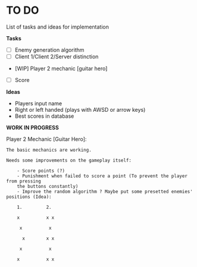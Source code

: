 # TO DO
List of tasks and ideas for implementation

**Tasks**
- [ ] Enemy generation algorithm
- [ ] Client 1/Client 2/Server distinction
- [WIP] Player 2 mechanic [guitar hero]
- [ ] Score

**Ideas**
- Players input name
- Right or left handed (plays with AWSD or arrow keys)
- Best scores in database

**WORK IN PROGRESS**

Player 2 Mechanic [Guitar Hero]:

	The basic mechanics are working.
	
	Needs some improvements on the gameplay itself:
	
		- Score points (?)
		- Punishment when failed to score a point (To prevent the player from pressing
		the buttons constantly)
		- Improve the random algorithm ? Maybe put some presetted enemies' positions (Idea):
		
		1.         2.
		
		x          x x
		
		 x          x
		 
		  x        x x
		  
		 x          x
		 
		x          x x
